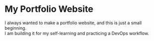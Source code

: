 # My Portfolio Website

I always wanted to make a portfolio website, and this is just a small beginning.  
I am building it for my self-learning and practicing a DevOps workflow.

